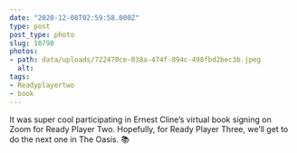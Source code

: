 ```yaml
---
date: "2020-12-08T02:59:58.000Z"
type: post 
post_type: photo
slug: 10798
photos: 
- path: data/uploads/722470ce-038a-474f-894c-498fbd2bec3b.jpeg
  alt: 
tags: 
- Readyplayertwo
- book
---
```

It was super cool participating in Ernest Cline’s virtual book signing on Zoom for Ready Player Two. Hopefully, for Ready Player Three, we’ll get to do the next one in The Oasis.  📚
